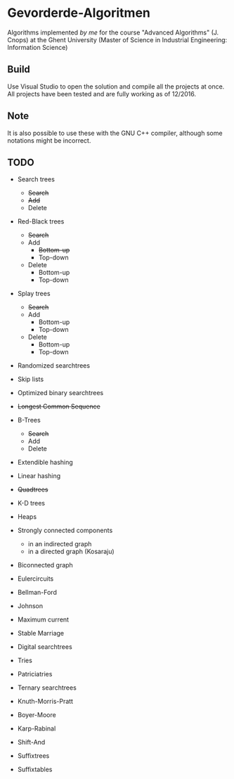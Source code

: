 # Gevorderde-Algoritmen
Algorithms implemented *by me* for the course "Advanced Algorithms" (J. Cnops) at the Ghent University (Master of Science in Industrial Engineering: Information Science)

## Build
Use Visual Studio to open the solution and compile all the projects at once. All projects have been tested and are fully working as of 12/2016. 

## Note
It is also possible to use these with the GNU C++ compiler, although some notations might be incorrect.

## TODO
* Search trees
	* ~~Search~~	
	* ~~Add~~
	* Delete
* Red-Black trees
	* ~~Search~~	
	* Add
		* ~~Bottom-up~~
		* Top-down
	* Delete
		* Bottom-up
		* Top-down

* Splay trees
	* ~~Search~~
	* Add
		* Bottom-up
		* Top-down
	* Delete
		* Bottom-up
		* Top-down
		
* Randomized searchtrees

* Skip lists

* Optimized binary searchtrees

* ~~Longest Common Sequence~~

* B-Trees
	* ~~Search~~
	* Add
	* Delete
	
* Extendible hashing
* Linear hashing

* ~~Quadtrees~~
* K-D trees

* Heaps

* Strongly connected components
	* in an indirected graph
	* in a directed graph (Kosaraju)
	
* Biconnected graph
 
* Eulercircuits

* Bellman-Ford

* Johnson

* Maximum current

* Stable Marriage

* Digital searchtrees

* Tries

* Patriciatries

* Ternary searchtrees

* Knuth-Morris-Pratt

* Boyer-Moore

* Karp-Rabinal

* Shift-And

* Suffixtrees

* Suffixtables
